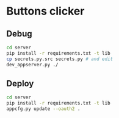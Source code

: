 # Buttons clicker

## Debug

```bash
cd server
pip install -r requirements.txt -t lib
cp secrets.py.src secrets.py # and edit
dev_appserver.py ./
```

## Deploy

```bash
cd server
pip install -r requirements.txt -t lib
appcfg.py update --oauth2 .
```
